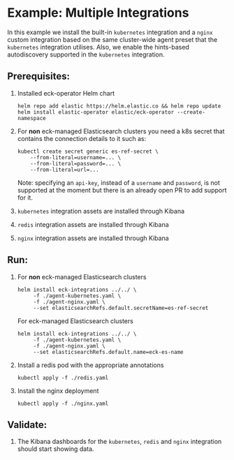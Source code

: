 # Example: Multiple Integrations

In this example we install the built-in `kubernetes` integration and a `nginx` custom integration based on the same cluster-wide agent preset that the `kubernetes` integration utilises. Also, we enable the hints-based autodiscovery supported in the `kubernetes` integration.

## Prerequisites:
1. Installed eck-operator Helm chart
   ```console
   helm repo add elastic https://helm.elastic.co && helm repo update
   helm install elastic-operator elastic/eck-operator --create-namespace
   ```
2. For **non** eck-managed Elasticsearch clusters you need a k8s secret that contains the connection details to it such as:
    ```console
    kubectl create secret generic es-ref-secret \
        --from-literal=username=... \
        --from-literal=password=... \
        --from-literal=url=...
    ```
    Note: specifying an `api-key`, instead of a `username` and `password`, is not supported at the moment but there is an already open PR to add support for it.

3. `kubernetes` integration assets are installed through Kibana
4. `redis` integration assets are installed through Kibana
5. `nginx` integration assets are installed through Kibana

## Run:
1. For **non** eck-managed Elasticsearch clusters
    ```console
    helm install eck-integrations ../../ \
         -f ./agent-kubernetes.yaml \
         -f ./agent-nginx.yaml \
         --set elasticsearchRefs.default.secretName=es-ref-secret 
    ```
    For eck-managed Elasticsearch clusters
    ```console
    helm install eck-integrations ../../ \
         -f ./agent-kubernetes.yaml \
         -f ./agent-nginx.yaml \
         --set elasticsearchRefs.default.name=eck-es-name 
    ```

2. Install a redis pod with the appropriate annotations
    ```console
   kubectl apply -f ./redis.yaml
    ```
3. Install the nginx deployment
    ```console
   kubectl apply -f ./nginx.yaml
    ```
   
## Validate:

1. The Kibana dashboards for the `kubernetes`, `redis` and `nginx` integration should start showing data.